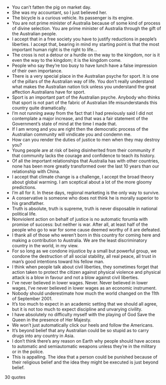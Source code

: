  - You can’t fatten the pig on market day.
 - She was my accountant, so I just believed her.
 - The bicycle is a curious vehicle. Its passenger is its engine.
 - You are not prime minister of Australia because of some kind of process of divine selection. You are prime minister of Australia through the gift of the Australian people.
 - I accept that in a free society you have to justify reductions in people’s liberties. I accept that, bearing in mind my starting point is that the most important human right is the right to life...
 - The cross is not a detour or a hurdle on the way to the kingdom, nor is it even the way to the kingdom; it is the kingdom come.
 - People who say they’re too busy to have lunch have a false impression of their own importance.
 - There is a very special place in the Australian psyche for sport. It is one of the pillars of the Australian way of life. You don’t really understand what makes the Australian nation tick unless you understand the great affection Australians have for sport.
 - Sport is an important part of the Australian psyche. Anybody who thinks that sport is not part of the fabric of Australian life misunderstands this country quite dramatically.
 - I’m not running away from the fact that I had previously said I did not contemplate a major increase, and that was a fair statement of the Government’s state of mind at the time I made that.
 - If I am wrong and you are right then the democratic process of the Australian community will vindicate you and condemn me.
 - How can you render the duties of justice to men when they may destroy you?
 - Young people are at risk of being disinherited from their community if that community lacks the courage and confidence to teach its history.
 - Of all the important relationships that Australia has with other countries, none has been more greatly transformed over the last 10 years than our relationship with China.
 - I accept that climate change is a challenge, I accept the broad theory about global warming. I am sceptical about a lot of the more gloomy predictions.
 - I’m all for it. In these days, regional marketing is the only way to survive.
 - A conservative is someone who does not think he is morally superior to his grandfather.
 - Truth is absolute, truth is supreme, truth is never disposable in national political life.
 - Nonviolent action on behalf of justice is no automatic forumla with promise of success: but neither is war. After all, at least half of the people who go to war for some cause deemed worthy of it are defeated.
 - I thank all of those who weren’t born in this country for coming here and making a contribution to Australia. We are the least discriminatory country in the world, in my view.
 - For so long as we condone injustice by a small but powerful group, we condone the destruction of all social stability, all real peace, all trust in man’s good intentions toward his fellow man.
 - I think when people talk about civil liberties, they sometimes forget that action taken to protect the citizen against physical violence and physical attack is a blow in favour and not a blow against civil liberties.
 - I’ve never believed in lower wages. Never. Never believed in lower wages, I’ve never believed in lower wages as an economic instrument.
 - Nobody should underestimate how much the world changed on the 11th of September 2001.
 - It’s too much to expect in an academic setting that we should all agree, but it is not too much to expect discipline and unvarying civility.
 - I have absolutely no difficulty myself with the playing of God Save the Queen in the presence of Her Majesty.
 - We won’t just automatically click our heels and follow the Americans.
 - It’s beyond belief that any Australian could be so stupid as to carry drugs into any country in Asia.
 - I don’t think there’s any reason on Earth why people should have access to automatic and semiautomatic weapons unless they’re in the military or in the police.
 - This is appalling. The idea that a person could be punished because of their religious belief and the idea they might be executed is just beyond belief.

30 quotes